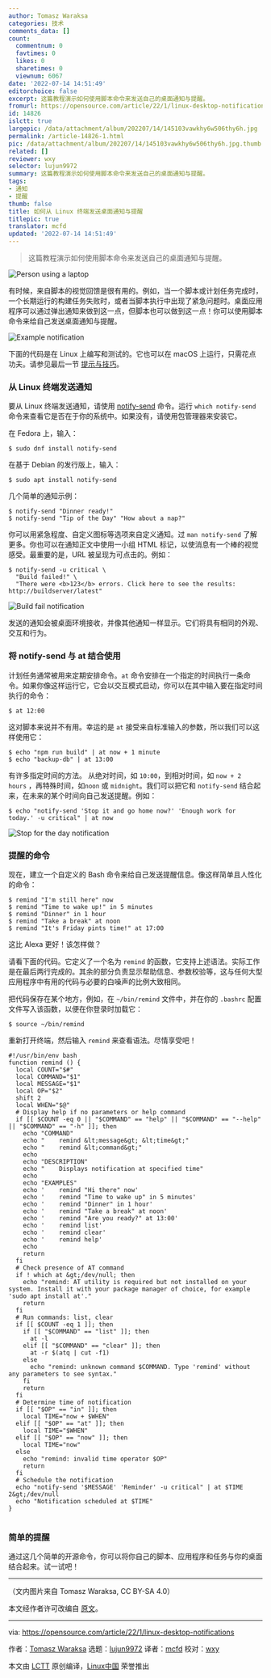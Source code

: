 ```yaml
---
author: Tomasz Waraksa
categories: 技术
comments_data: []
count:
  commentnum: 0
  favtimes: 0
  likes: 0
  sharetimes: 0
  viewnum: 6067
date: '2022-07-14 14:51:49'
editorchoice: false
excerpt: 这篇教程演示如何使用脚本命令来发送自己的桌面通知与提醒。
fromurl: https://opensource.com/article/22/1/linux-desktop-notifications
id: 14826
islctt: true
largepic: /data/attachment/album/202207/14/145103vawkhy6w506thy6h.jpg
permalink: /article-14826-1.html
pic: /data/attachment/album/202207/14/145103vawkhy6w506thy6h.jpg.thumb.jpg
related: []
reviewer: wxy
selector: lujun9972
summary: 这篇教程演示如何使用脚本命令来发送自己的桌面通知与提醒。
tags:
- 通知
- 提醒
thumb: false
title: 如何从 Linux 终端发送桌面通知与提醒
titlepic: true
translator: mcfd
updated: '2022-07-14 14:51:49'
---
```



> 
> 这篇教程演示如何使用脚本命令来发送自己的桌面通知与提醒。
> 
> 
> 


![](/data/attachment/album/202207/14/145103vawkhy6w506thy6h.jpg "Person using a laptop")


有时候，来自脚本的视觉回馈是很有用的。例如，当一个脚本或计划任务完成时，一个长期运行的构建任务失败时，或者当脚本执行中出现了紧急问题时。桌面应用程序可以通过弹出通知来做到这一点，但脚本也可以做到这一点！你可以使用脚本命令来给自己发送桌面通知与提醒。


![Example notification](/data/attachment/album/202207/14/145149orngsvxddhdlgsd7.png "Example notification")


下面的代码是在 Linux 上编写和测试的。它也可以在 macOS 上运行，只需花点功夫。请参见最后一节 [提示与技巧](https://opensource.com/article/22/1/linux-desktop-notifications/#script-notifications-on-macOS)。


### 从 Linux 终端发送通知


要从 Linux 终端发送通知，请使用 [notify-send](https://manpages.ubuntu.com/manpages/xenial/man1/notify-send.1.html) 命令。运行 `which notify-send` 命令来查看它是否在于你的系统中。如果没有，请使用包管理器来安装它。


在 Fedora 上，输入：



```
$ sudo dnf install notify-send

```

在基于 Debian 的发行版上，输入：



```
$ sudo apt install notify-send

```

几个简单的通知示例：



```
$ notify-send "Dinner ready!"
$ notify-send "Tip of the Day" "How about a nap?"

```

你可以用紧急程度、自定义图标等选项来自定义通知。过 `man notify-send` 了解更多。你也可以在通知正文中使用一小组 HTML 标记，以使消息有一个棒的视觉感受。最重要的是，URL 被呈现为可点击的。例如：



```
$ notify-send -u critical \
  "Build failed!" \
  "There were <b>123</b> errors. Click here to see the results: http://buildserver/latest"

```

![Build fail notification](/data/attachment/album/202207/14/145150lgduxdez72us8hku.png "Build fail notification")


发送的通知会被桌面环境接收，并像其他通知一样显示。它们将具有相同的外观、交互和行为。


### 将 notify-send 与 at 结合使用


计划任务通常被用来定期安排命令。`at` 命令安排在一个指定的时间执行一条命令。如果你像这样运行它，它会以交互模式启动，你可以在其中输入要在指定时间执行的命令：



```
$ at 12:00

```

这对脚本来说并不有用。幸运的是 `at` 接受来自标准输入的参数，所以我们可以这样使用它：



```
$ echo "npm run build" | at now + 1 minute
$ echo "backup-db" | at 13:00

```

有许多指定时间的方法。 从绝对时间，如 `10:00`，到相对时间，如 `now + 2 hours` ，再特殊时间，如`noon` 或 `midnight`。我们可以把它和 `notify-send` 结合起来，在未来的某个时间向自己发送提醒。例如：



```
$ echo "notify-send 'Stop it and go home now?' 'Enough work for today.' -u critical" | at now

```

![Stop for the day notification](/data/attachment/album/202207/14/145150o7i2q1ze70tzi08o.png "Stop for the day notification")


### 提醒的命令


现在，建立一个自定义的 Bash 命令来给自己发送提醒信息。像这样简单且人性化的命令：



```
$ remind "I'm still here" now
$ remind "Time to wake up!" in 5 minutes
$ remind "Dinner" in 1 hour
$ remind "Take a break" at noon
$ remind "It's Friday pints time!" at 17:00

```

这比 Alexa 更好！该怎样做？


请看下面的代码。它定义了一个名为 `remind` 的函数，它支持上述语法。实际工作是在最后两行完成的。其余的部分负责显示帮助信息、参数校验等，这与任何大型应用程序中有用的代码与必要的白噪声的比例大致相同。


把代码保存在某个地方，例如，在 `~/bin/remind` 文件中，并在你的 `.bashrc` 配置文件写入该函数，以便在你登录时加载它：



```
$ source ~/bin/remind

```

重新打开终端，然后输入 `remind` 来查看语法。尽情享受吧！



```
#!/usr/bin/env bash
function remind () {
  local COUNT="$#"
  local COMMAND="$1"
  local MESSAGE="$1"
  local OP="$2"
  shift 2
  local WHEN="$@"
  # Display help if no parameters or help command
  if [[ $COUNT -eq 0 || "$COMMAND" == "help" || "$COMMAND" == "--help" || "$COMMAND" == "-h" ]]; then
    echo "COMMAND"
    echo "    remind &lt;message&gt; &lt;time&gt;"
    echo "    remind &lt;command&gt;"
    echo
    echo "DESCRIPTION"
    echo "    Displays notification at specified time"
    echo
    echo "EXAMPLES"
    echo '    remind "Hi there" now'
    echo '    remind "Time to wake up" in 5 minutes'
    echo '    remind "Dinner" in 1 hour'
    echo '    remind "Take a break" at noon'
    echo '    remind "Are you ready?" at 13:00'
    echo '    remind list'
    echo '    remind clear'
    echo '    remind help'
    echo
    return
  fi
  # Check presence of AT command
  if ! which at &gt;/dev/null; then
    echo "remind: AT utility is required but not installed on your system. Install it with your package manager of choice, for example 'sudo apt install at'."
    return
  fi
  # Run commands: list, clear
  if [[ $COUNT -eq 1 ]]; then
    if [[ "$COMMAND" == "list" ]]; then
      at -l
    elif [[ "$COMMAND" == "clear" ]]; then
      at -r $(atq | cut -f1)
    else
      echo "remind: unknown command $COMMAND. Type 'remind' without any parameters to see syntax."
    fi
    return
  fi
  # Determine time of notification
  if [[ "$OP" == "in" ]]; then
    local TIME="now + $WHEN"
  elif [[ "$OP" == "at" ]]; then
    local TIME="$WHEN"
  elif [[ "$OP" == "now" ]]; then
    local TIME="now"
  else
    echo "remind: invalid time operator $OP"
    return
  fi
  # Schedule the notification
  echo "notify-send '$MESSAGE' 'Reminder' -u critical" | at $TIME 2&gt;/dev/null
  echo "Notification scheduled at $TIME"
}


```

### 简单的提醒


通过这几个简单的开源命令，你可以将你自己的脚本、应用程序和任务与你的桌面结合起来。试一试吧！




---


（文内图片来自 Tomasz Waraksa, CC BY-SA 4.0）


本文经作者许可改编自 [原文](https://letsdebug.it/post/30-linux-desktop-notifications/)。




---


via: <https://opensource.com/article/22/1/linux-desktop-notifications>


作者：[Tomasz Waraksa](https://opensource.com/users/tomasz) 选题：[lujun9972](https://github.com/lujun9972) 译者：[mcfd](https://github.com/mcfd) 校对：[wxy](https://github.com/wxy)


本文由 [LCTT](https://github.com/LCTT/TranslateProject) 原创编译，[Linux中国](https://linux.cn/) 荣誉推出